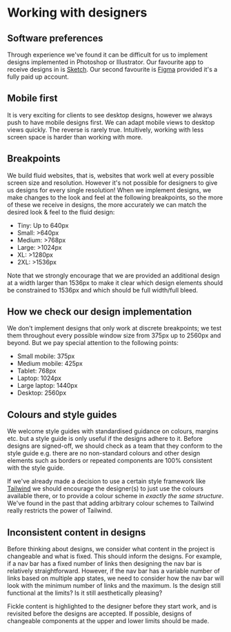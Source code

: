 # Working with designers

## Software preferences
Through experience we've found it can be difficult for us to implement designs
implemented in Photoshop or Illustrator. Our favourite app to receive designs
in is [Sketch](https://www.sketch.com). Our second favourite is
[Figma](https://www.figma.com) provided it's a fully paid up account.

## Mobile first
It is very exciting for clients to see desktop designs, however we always push
to have mobile designs first. We can adapt mobile views to desktop views
quickly. The reverse is rarely true. Intuitively, working with less screen
space is harder than working with more.

## Breakpoints
We build fluid websites, that is, websites that work well at every possible
screen size and resolution. However it's not possible for designers to give
us designs for every single resolution! When we implement designs, we make
changes to the look and feel at the following breakpoints, so the more of
these we receive in designs, the more accurately we can match the desired
look & feel to the fluid design:

 - Tiny: Up to 640px
 - Small: >640px
 - Medium: >768px
 - Large: >1024px
 - XL: >1280px
 - 2XL: >1536px

Note that we strongly encourage that we are provided an additional design
at a width larger than 1536px to make it clear which design elements should
be constrained to 1536px and which should be full width/full bleed.

## How we check our design implementation
We don't implement designs that only work at discrete breakpoints; we test them
throughout every possible window size from 375px up to 2560px and beyond. But
we pay special attention to the following points:

 - Small mobile: 375px
 - Medium mobile: 425px
 - Tablet: 768px
 - Laptop: 1024px
 - Large laptop: 1440px
 - Desktop: 2560px

## Colours and style guides
We welcome style guides with standardised guidance on colours, margins etc.
but a style guide is only useful if the designs adhere to it. Before designs
are signed-off, we should check as a team that they conform to the style guide
e.g. there are no non-standard colours and other design elements such as borders
or repeated components are 100% consistent with the style guide.

If we've already made a decision to use a certain style framework like
[Tailwind](https://tailwindcss.com/) we should encourage the designer(s) to just
use the colours available there, or to provide a colour scheme in _exactly the
same structure_. We've found in the past that adding arbitrary colour schemes
to Tailwind really restricts the power of Tailwind.

## Inconsistent content in designs
Before thinking about designs, we consider what content in the project is
changeable and what is fixed. This should inform the designs. For example, if a
nav bar has a fixed number of links then designing the nav bar is relatively
straightforward. However, if the nav bar has a variable number of links based on
multiple app states, we need to consider how the nav bar will look with the
minimum number of links and the maximum. Is the design still functional at the
limits? Is it still aesthetically pleasing?

Fickle content is highlighted to the designer before they start work, and is
revisited before the designs are accepted. If possible, designs of changeable
components at the upper and lower limits should be made.
